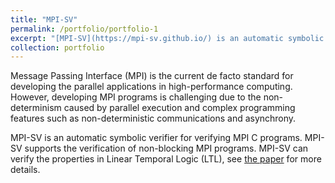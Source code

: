 ```yaml
---
title: "MPI-SV"
permalink: /portfolio/portfolio-1
excerpt: "[MPI-SV](https://mpi-sv.github.io/) is an automatic symbolic verifier for verifying MPI C programs."
collection: portfolio
---
```


Message Passing Interface (MPI) is the current de facto standard for developing the parallel applications in high-performance computing. However, developing MPI programs is challenging due to the non-determinism caused by parallel execution and complex programming features such as non-deterministic communications and asynchrony.

MPI-SV is an automatic symbolic verifier for verifying MPI C programs. MPI-SV supports the verification of non-blocking MPI programs. MPI-SV can verify the properties in Linear Temporal Logic (LTL), see [the paper](https://xianjinfu.github.io/publication/2020-10-01-mpisv) for more details.


